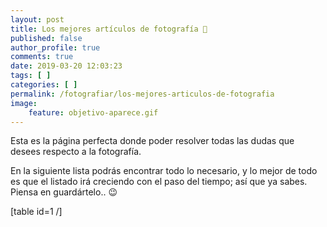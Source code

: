 ```yaml
---
layout: post
title: Los mejores artículos de fotografía 📸
published: false
author_profile: true
comments: true
date: 2019-03-20 12:03:23
tags: [ ]
categories: [ ]
permalink: /fotografiar/los-mejores-articulos-de-fotografia
image:
    feature: objetivo-aparece.gif
---
```

Esta es la página perfecta donde poder resolver todas las dudas que desees respecto a la fotografía.

En la siguiente lista podrás encontrar todo lo necesario, y lo mejor de todo es que el listado irá creciendo con el paso del tiempo; así que ya sabes. Piensa en guardártelo.. 😉

[table id=1 /]